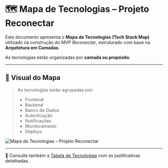 # 🗺️ Mapa de Tecnologias – Projeto Reconectar

Este documento apresenta o **Mapa de Tecnologias (Tech Stack Map)** utilizado na construção do MVP *Reconectar*, estruturado com base na **Arquitetura em Camadas**.

As tecnologias estão organizadas por **camada ou propósito**.

---

## 🧱 Visual do Mapa

> As tecnologias estão agrupadas por:
> - Frontend
> - Backend
> - Banco de Dados
> - Autenticação
> - Notificações
> - Monitoramento
> - Deploys

![Mapa de Tecnologias – Projeto Reconectar](https://github.com/user-attachments/assets/6f9c4d74-5be0-4fbb-aaa8-602b7d235edb)


---

📄 Consulte também a [Tabela de Tecnologias](tabela-tecnologias.md) com as justificativas detalhadas.
